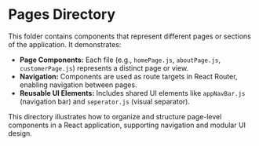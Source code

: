 # Pages Directory

This folder contains components that represent different pages or sections of the application. It demonstrates:

- **Page Components:** Each file (e.g., `homePage.js`, `aboutPage.js`, `customerPage.js`) represents a distinct page or view.
- **Navigation:** Components are used as route targets in React Router, enabling navigation between pages.
- **Reusable UI Elements:** Includes shared UI elements like `appNavBar.js` (navigation bar) and `seperator.js` (visual separator).

This directory illustrates how to organize and structure page-level components in a React application, supporting navigation and modular UI design.
